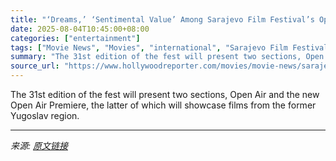```yaml
---
title: "‘Dreams,’ ‘Sentimental Value’ Among Sarajevo Film Festival’s Open Air Lineup"
date: 2025-08-04T10:45:00+08:00
categories: ["entertainment"]
tags: ["Movie News", "Movies", "international", "Sarajevo Film Festival", "Sentimental Value"]
summary: "The 31st edition of the fest will present two sections, Open Air and the new Open Air Premiere, the latter of which will showcase films from the former Yugoslav region."
source_url: "https://www.hollywoodreporter.com/movies/movie-news/sarajevo-film-festival-open-air-program-2025-dreams-1236336644/"
---
```


The 31st edition of the fest will present two sections, Open Air and the new Open Air Premiere, the latter of which will showcase films from the former Yugoslav region.

---

*来源: [原文链接](https://www.hollywoodreporter.com/movies/movie-news/sarajevo-film-festival-open-air-program-2025-dreams-1236336644/)*

